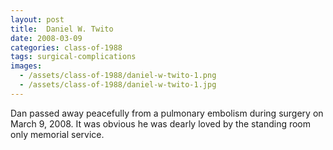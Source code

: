 ```yaml
---
layout: post
title:  Daniel W. Twito
date: 2008-03-09
categories: class-of-1988
tags: surgical-complications
images:
  - /assets/class-of-1988/daniel-w-twito-1.png
  - /assets/class-of-1988/daniel-w-twito-1.jpg
---
```

Dan passed away peacefully from a pulmonary embolism during surgery on March 9, 2008. It was obvious he was dearly loved by the standing room only memorial service.
